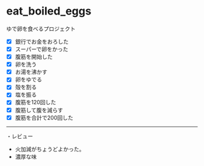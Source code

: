# eat_boiled_eggs
ゆで卵を食べるプロジェクト  
- [x] 銀行でお金をおろした    
- [x] スーパーで卵をかった  
- [x] 腹筋を開始した  
- [x] 卵を洗う  
- [x] お湯を沸かす
- [x] 卵をゆでる
- [x] 殻を割る
- [x] 塩を振る
- [x] 腹筋を120回した
- [x] 腹筋して腹を減らす
- [x] 腹筋を合計で200回した
---
・レビュー
- 火加減がちょうどよかった。
- 濃厚な味
